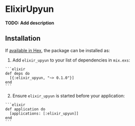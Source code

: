 # ElixirUpyun

**TODO: Add description**

## Installation

If [available in Hex](https://hex.pm/docs/publish), the package can be installed as:

  1. Add `elixir_upyun` to your list of dependencies in `mix.exs`:

    ```elixir
    def deps do
      [{:elixir_upyun, "~> 0.1.0"}]
    end
    ```

  2. Ensure `elixir_upyun` is started before your application:

    ```elixir
    def application do
      [applications: [:elixir_upyun]]
    end
    ```

